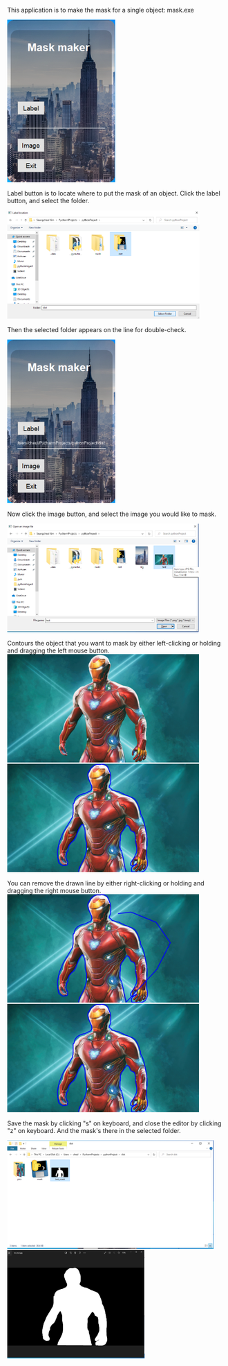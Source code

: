 This application is to make the mask for a single object: mask.exe

<img src=https://raw.githubusercontent.com/cheul0518/PersonalProject/main/MaskMaker/pics/1.png width='250'>

Label button is to locate where to put the mask of an object. Click the label button, and select the folder.

<img src=https://raw.githubusercontent.com/cheul0518/PersonalProject/main/MaskMaker/pics/2.png height='250'>

Then the selected folder appears on the line for double-check.

<img src=https://raw.githubusercontent.com/cheul0518/PersonalProject/main/MaskMaker/pics/3.png width='250'>
                                                                                                      
Now click the image button, and select the image you would like to mask.

<img src =https://raw.githubusercontent.com/cheul0518/PersonalProject/main/MaskMaker/pics/4.png height='250'>

Contours the object that you want to mask by either left-clicking or holding and dragging the left mouse button.
<img src=https://raw.githubusercontent.com/cheul0518/PersonalProject/main/MaskMaker/pics/5.png height='250'>
<img src=https://raw.githubusercontent.com/cheul0518/PersonalProject/main/MaskMaker/pics/6.png height='250'>

You can remove the drawn line by either right-clicking or holding and dragging the right mouse button. 
<img src=https://raw.githubusercontent.com/cheul0518/PersonalProject/main/MaskMaker/pics/7.png height='250'>
<img src=https://raw.githubusercontent.com/cheul0518/PersonalProject/main/MaskMaker/pics/8.png height='250'>

Save the mask by clicking "s" on keyboard, and close the editor by clicking "z" on keyboard. And the mask's there in the selected folder.

<img src= https://raw.githubusercontent.com/cheul0518/PersonalProject/main/MaskMaker/pics/9_2.png height='250'> <img src= https://raw.githubusercontent.com/cheul0518/PersonalProject/main/MaskMaker/pics/10.png height='250'>
